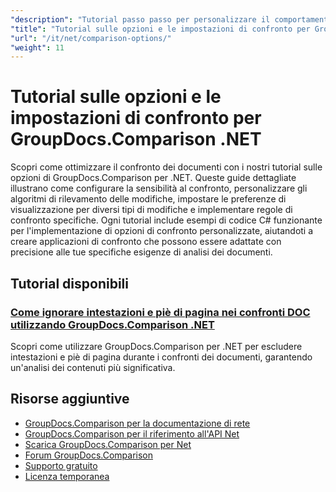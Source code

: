 ```yaml
---
"description": "Tutorial passo passo per personalizzare il comportamento del confronto, la sensibilità e le opzioni di visualizzazione con GroupDocs.Comparison per .NET."
"title": "Tutorial sulle opzioni e le impostazioni di confronto per GroupDocs.Comparison .NET"
"url": "/it/net/comparison-options/"
"weight": 11
---
```


# Tutorial sulle opzioni e le impostazioni di confronto per GroupDocs.Comparison .NET

Scopri come ottimizzare il confronto dei documenti con i nostri tutorial sulle opzioni di GroupDocs.Comparison per .NET. Queste guide dettagliate illustrano come configurare la sensibilità al confronto, personalizzare gli algoritmi di rilevamento delle modifiche, impostare le preferenze di visualizzazione per diversi tipi di modifiche e implementare regole di confronto specifiche. Ogni tutorial include esempi di codice C# funzionante per l'implementazione di opzioni di confronto personalizzate, aiutandoti a creare applicazioni di confronto che possono essere adattate con precisione alle tue specifiche esigenze di analisi dei documenti.

## Tutorial disponibili

### [Come ignorare intestazioni e piè di pagina nei confronti DOC utilizzando GroupDocs.Comparison .NET](./groupdocs-comparison-net-ignore-headers-footers/)
Scopri come utilizzare GroupDocs.Comparison per .NET per escludere intestazioni e piè di pagina durante i confronti dei documenti, garantendo un'analisi dei contenuti più significativa.

## Risorse aggiuntive

- [GroupDocs.Comparison per la documentazione di rete](https://docs.groupdocs.com/comparison/net/)
- [GroupDocs.Comparison per il riferimento all'API Net](https://reference.groupdocs.com/comparison/net/)
- [Scarica GroupDocs.Comparison per Net](https://releases.groupdocs.com/comparison/net/)
- [Forum GroupDocs.Comparison](https://forum.groupdocs.com/c/comparison)
- [Supporto gratuito](https://forum.groupdocs.com/)
- [Licenza temporanea](https://purchase.groupdocs.com/temporary-license/)